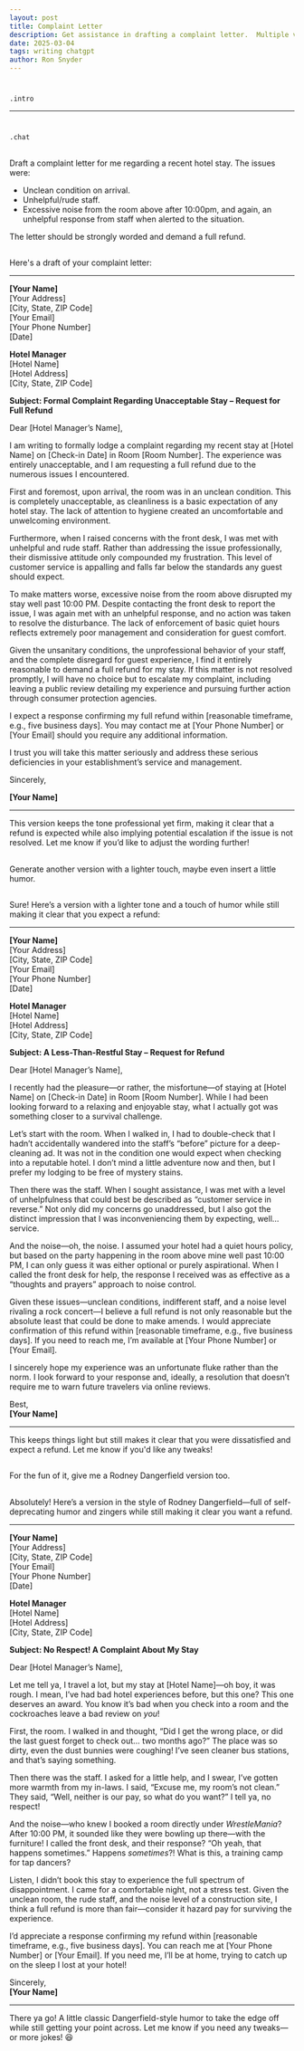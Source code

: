 ```yaml
---
layout: post
title: Complaint Letter
description: Get assistance in drafting a complaint letter.  Multiple versions of the letter are generated using different tones, including one written in the style of Rodney Dangerfield.
date: 2025-03-04
tags: writing chatgpt
author: Ron Snyder
---
```


#
`.intro`

---

#
`.chat`

##

Draft a complaint letter for me regarding a recent hotel stay.  The issues were:
- Unclean condition on arrival.
- Unhelpful/rude staff.
- Excessive noise from the room above after 10:00pm, and again, an unhelpful response from staff when alerted to the situation.

The letter should be strongly worded and demand a full refund.

##

Here's a draft of your complaint letter:  

---

**[Your Name]**  
[Your Address]  
[City, State, ZIP Code]  
[Your Email]  
[Your Phone Number]  
[Date]  

**Hotel Manager**  
[Hotel Name]  
[Hotel Address]  
[City, State, ZIP Code]  

**Subject: Formal Complaint Regarding Unacceptable Stay – Request for Full Refund**  

Dear [Hotel Manager’s Name],  

I am writing to formally lodge a complaint regarding my recent stay at [Hotel Name] on [Check-in Date] in Room [Room Number]. The experience was entirely unacceptable, and I am requesting a full refund due to the numerous issues I encountered.  

First and foremost, upon arrival, the room was in an unclean condition. This is completely unacceptable, as cleanliness is a basic expectation of any hotel stay. The lack of attention to hygiene created an uncomfortable and unwelcoming environment.  

Furthermore, when I raised concerns with the front desk, I was met with unhelpful and rude staff. Rather than addressing the issue professionally, their dismissive attitude only compounded my frustration. This level of customer service is appalling and falls far below the standards any guest should expect.  

To make matters worse, excessive noise from the room above disrupted my stay well past 10:00 PM. Despite contacting the front desk to report the issue, I was again met with an unhelpful response, and no action was taken to resolve the disturbance. The lack of enforcement of basic quiet hours reflects extremely poor management and consideration for guest comfort.  

Given the unsanitary conditions, the unprofessional behavior of your staff, and the complete disregard for guest experience, I find it entirely reasonable to demand a full refund for my stay. If this matter is not resolved promptly, I will have no choice but to escalate my complaint, including leaving a public review detailing my experience and pursuing further action through consumer protection agencies.  

I expect a response confirming my full refund within [reasonable timeframe, e.g., five business days]. You may contact me at [Your Phone Number] or [Your Email] should you require any additional information.  

I trust you will take this matter seriously and address these serious deficiencies in your establishment’s service and management.  

Sincerely,  

**[Your Name]**  

---

This version keeps the tone professional yet firm, making it clear that a refund is expected while also implying potential escalation if the issue is not resolved. Let me know if you’d like to adjust the wording further!

##

Generate another version with a lighter touch, maybe even insert a little humor.

##

Sure! Here’s a version with a lighter tone and a touch of humor while still making it clear that you expect a refund:  

---

**[Your Name]**  
[Your Address]  
[City, State, ZIP Code]  
[Your Email]  
[Your Phone Number]  
[Date]  

**Hotel Manager**  
[Hotel Name]  
[Hotel Address]  
[City, State, ZIP Code]  

**Subject: A Less-Than-Restful Stay – Request for Refund**  

Dear [Hotel Manager’s Name],  

I recently had the pleasure—or rather, the misfortune—of staying at [Hotel Name] on [Check-in Date] in Room [Room Number]. While I had been looking forward to a relaxing and enjoyable stay, what I actually got was something closer to a survival challenge.  

Let’s start with the room. When I walked in, I had to double-check that I hadn’t accidentally wandered into the staff’s “before” picture for a deep-cleaning ad. It was not in the condition one would expect when checking into a reputable hotel. I don’t mind a little adventure now and then, but I prefer my lodging to be free of mystery stains.  

Then there was the staff. When I sought assistance, I was met with a level of unhelpfulness that could best be described as “customer service in reverse.” Not only did my concerns go unaddressed, but I also got the distinct impression that I was inconveniencing them by expecting, well… service.  

And the noise—oh, the noise. I assumed your hotel had a quiet hours policy, but based on the party happening in the room above mine well past 10:00 PM, I can only guess it was either optional or purely aspirational. When I called the front desk for help, the response I received was as effective as a “thoughts and prayers” approach to noise control.  

Given these issues—unclean conditions, indifferent staff, and a noise level rivaling a rock concert—I believe a full refund is not only reasonable but the absolute least that could be done to make amends. I would appreciate confirmation of this refund within [reasonable timeframe, e.g., five business days]. If you need to reach me, I’m available at [Your Phone Number] or [Your Email].  

I sincerely hope my experience was an unfortunate fluke rather than the norm. I look forward to your response and, ideally, a resolution that doesn’t require me to warn future travelers via online reviews.  

Best,  
**[Your Name]**  

---

This keeps things light but still makes it clear that you were dissatisfied and expect a refund. Let me know if you'd like any tweaks!

##

For the fun of it, give me a Rodney Dangerfield version too.

##

Absolutely! Here’s a version in the style of Rodney Dangerfield—full of self-deprecating humor and zingers while still making it clear you want a refund.  

---

**[Your Name]**  
[Your Address]  
[City, State, ZIP Code]  
[Your Email]  
[Your Phone Number]  
[Date]  

**Hotel Manager**  
[Hotel Name]  
[Hotel Address]  
[City, State, ZIP Code]  

**Subject: No Respect! A Complaint About My Stay**  

Dear [Hotel Manager’s Name],  

Let me tell ya, I travel a lot, but my stay at [Hotel Name]—oh boy, it was rough. I mean, I’ve had bad hotel experiences before, but this one? This one deserves an award. You know it’s bad when you check into a room and the cockroaches leave a bad review on *you*!  

First, the room. I walked in and thought, “Did I get the wrong place, or did the last guest forget to check out… two months ago?” The place was so dirty, even the dust bunnies were coughing! I’ve seen cleaner bus stations, and that’s saying something.  

Then there was the staff. I asked for a little help, and I swear, I’ve gotten more warmth from my in-laws. I said, “Excuse me, my room’s not clean.” They said, “Well, neither is our pay, so what do you want?” I tell ya, no respect!  

And the noise—who knew I booked a room directly under *WrestleMania*? After 10:00 PM, it sounded like they were bowling up there—with the furniture! I called the front desk, and their response? “Oh yeah, that happens sometimes.” Happens *sometimes*?! What is this, a training camp for tap dancers?  

Listen, I didn’t book this stay to experience the full spectrum of disappointment. I came for a comfortable night, not a stress test. Given the unclean room, the rude staff, and the noise level of a construction site, I think a full refund is more than fair—consider it hazard pay for surviving the experience.  

I’d appreciate a response confirming my refund within [reasonable timeframe, e.g., five business days]. You can reach me at [Your Phone Number] or [Your Email]. If you need me, I’ll be at home, trying to catch up on the sleep I lost at your hotel!  

Sincerely,  
**[Your Name]**  

---

There ya go! A little classic Dangerfield-style humor to take the edge off while still getting your point across. Let me know if you need any tweaks—or more jokes! 😆